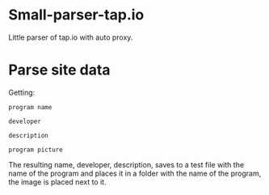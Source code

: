 # Small-parser-tap.io
Little parser of tap.io with auto proxy.

# Parse site data

Getting:

    program name

    developer
  
    description
  
    program picture
  
The resulting name, developer, description, saves to a test file with the name of the program and places it in a folder with the name of the program, the image is placed next to it.
